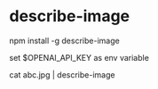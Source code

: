 # describe-image


npm install -g describe-image

set $OPENAI_API_KEY as env variable

cat abc.jpg | describe-image
